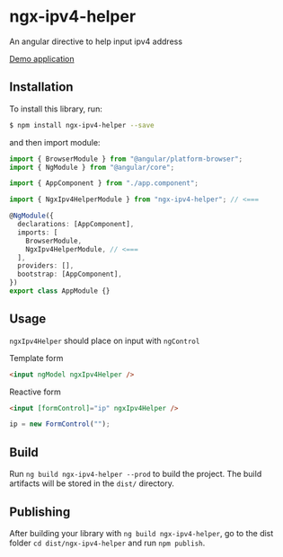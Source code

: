 # ngx-ipv4-helper

An angular directive to help input ipv4 address

[Demo application](https://bree7e.github.io/ngx-ipv4-helper/)

## Installation

To install this library, run:

```bash
$ npm install ngx-ipv4-helper --save
```

and then import module:

```typescript
import { BrowserModule } from "@angular/platform-browser";
import { NgModule } from "@angular/core";

import { AppComponent } from "./app.component";

import { NgxIpv4HelperModule } from "ngx-ipv4-helper"; // <===

@NgModule({
  declarations: [AppComponent],
  imports: [
    BrowserModule,
    NgxIpv4HelperModule, // <===
  ],
  providers: [],
  bootstrap: [AppComponent],
})
export class AppModule {}
```

## Usage

`ngxIpv4Helper` should place on input with `ngControl`

Template form

```html
<input ngModel ngxIpv4Helper />
```

Reactive form

```html
<input [formControl]="ip" ngxIpv4Helper />
```

```ts
ip = new FormControl("");
```

## Build

Run `ng build ngx-ipv4-helper --prod` to build the project. The build artifacts will be stored in the `dist/` directory.

## Publishing

After building your library with `ng build ngx-ipv4-helper`, go to the dist folder `cd dist/ngx-ipv4-helper` and run `npm publish`.
